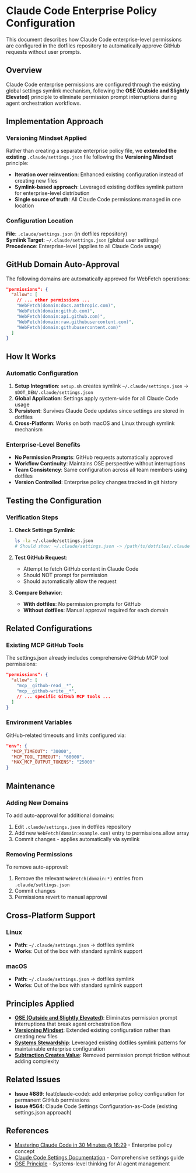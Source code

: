 # Claude Code Enterprise Policy Configuration

This document describes how Claude Code enterprise-level permissions are configured in the dotfiles repository to automatically approve GitHub requests without user prompts.

## Overview

Claude Code enterprise permissions are configured through the existing global settings symlink mechanism, following the **OSE (Outside and Slightly Elevated)** principle to eliminate permission prompt interruptions during agent orchestration workflows.

## Implementation Approach

### Versioning Mindset Applied

Rather than creating a separate enterprise policy file, we **extended the existing** `.claude/settings.json` file following the **Versioning Mindset** principle:

- **Iteration over reinvention**: Enhanced existing configuration instead of creating new files
- **Symlink-based approach**: Leveraged existing dotfiles symlink pattern for enterprise-level distribution
- **Single source of truth**: All Claude Code permissions managed in one location

### Configuration Location

**File**: `.claude/settings.json` (in dotfiles repository)  
**Symlink Target**: `~/.claude/settings.json` (global user settings)  
**Precedence**: Enterprise-level (applies to all Claude Code usage)

## GitHub Domain Auto-Approval

The following domains are automatically approved for WebFetch operations:

```json
"permissions": {
  "allow": [
    // ... other permissions ...
    "WebFetch(domain:docs.anthropic.com)",
    "WebFetch(domain:github.com)",
    "WebFetch(domain:api.github.com)", 
    "WebFetch(domain:raw.githubusercontent.com)",
    "WebFetch(domain:githubusercontent.com)"
  ]
}
```

## How It Works

### Automatic Configuration

1. **Setup Integration**: `setup.sh` creates symlink `~/.claude/settings.json` → `$DOT_DEN/.claude/settings.json`
2. **Global Application**: Settings apply system-wide for all Claude Code usage
3. **Persistent**: Survives Claude Code updates since settings are stored in dotfiles
4. **Cross-Platform**: Works on both macOS and Linux through symlink mechanism

### Enterprise-Level Benefits

- **No Permission Prompts**: GitHub requests automatically approved
- **Workflow Continuity**: Maintains OSE perspective without interruptions
- **Team Consistency**: Same configuration across all team members using dotfiles
- **Version Controlled**: Enterprise policy changes tracked in git history

## Testing the Configuration

### Verification Steps

1. **Check Settings Symlink**:
   ```bash
   ls -la ~/.claude/settings.json
   # Should show: ~/.claude/settings.json -> /path/to/dotfiles/.claude/settings.json
   ```

2. **Test GitHub Request**:
   - Attempt to fetch GitHub content in Claude Code
   - Should NOT prompt for permission
   - Should automatically allow the request

3. **Compare Behavior**:
   - **With dotfiles**: No permission prompts for GitHub
   - **Without dotfiles**: Manual approval required for each domain

## Related Configurations

### Existing MCP GitHub Tools

The settings.json already includes comprehensive GitHub MCP tool permissions:

```json
"permissions": {
  "allow": [
    "mcp__github-read__*",
    "mcp__github-write__*",
    // ... specific GitHub MCP tools ...
  ]
}
```

### Environment Variables

GitHub-related timeouts and limits configured via:

```json
"env": {
  "MCP_TIMEOUT": "30000",
  "MCP_TOOL_TIMEOUT": "60000",
  "MAX_MCP_OUTPUT_TOKENS": "25000"
}
```

## Maintenance

### Adding New Domains

To add auto-approval for additional domains:

1. Edit `.claude/settings.json` in dotfiles repository
2. Add new `WebFetch(domain:example.com)` entry to permissions.allow array
3. Commit changes - applies automatically via symlink

### Removing Permissions

To remove auto-approval:

1. Remove the relevant `WebFetch(domain:*)` entries from `.claude/settings.json`
2. Commit changes
3. Permissions revert to manual approval

## Cross-Platform Support

### Linux
- **Path**: `~/.claude/settings.json` → dotfiles symlink
- **Works**: Out of the box with standard symlink support

### macOS  
- **Path**: `~/.claude/settings.json` → dotfiles symlink
- **Works**: Out of the box with standard symlink support

## Principles Applied

- **[OSE (Outside and Slightly Elevated)](../knowledge/principles/ose.md)**: Eliminates permission prompt interruptions that break agent orchestration flow
- **[Versioning Mindset](../knowledge/principles/versioning-mindset.md)**: Extended existing configuration rather than creating new files
- **[Systems Stewardship](../knowledge/principles/systems-stewardship.md)**: Leveraged existing dotfiles symlink patterns for maintainable enterprise configuration
- **[Subtraction Creates Value](../knowledge/principles/subtraction-creates-value.md)**: Removed permission prompt friction without adding complexity

## Related Issues

- **Issue #889**: feat(claude-code): add enterprise policy configuration for permanent GitHub permissions
- **Issue #564**: Claude Code Settings Configuration-as-Code (existing settings.json approach)

## References

- [Mastering Claude Code in 30 Minutes @ 16:29](https://www.youtube.com/live/6eBSHbLKuN0?t=989) - Enterprise policy concept
- [Claude Code Settings Documentation](claude-code-settings.md) - Comprehensive settings guide
- [OSE Principle](../knowledge/principles/ose.md) - Systems-level thinking for AI agent management